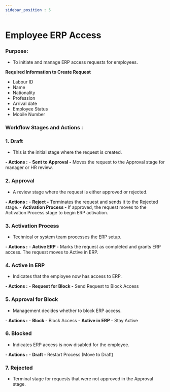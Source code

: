 ```yaml
---
sidebar_position : 5
---
```


# Employee ERP Access

### Purpose:

  - To initiate and manage ERP access requests for employees.

**Required Information to Create Request**

  - Labour ID
  - Name
  - Nationality
  - Profession
  - Arrival date
  - Employee Status
  - Mobile Number

### Workflow Stages and Actions :

### 1. Draft

  -  This is the initial stage where the request is created.

  **- Actions :**
    - **Sent to Approval -** Moves the request to the Approval stage for manager or HR review.

### 2. Approval

  - A review stage where the request is either approved or rejected.

  **- Actions :**
    - **Reject -** Terminates the request and sends it to the Rejected stage.
    - **Activation Process -** If approved, the request moves to the Activation Process stage to begin ERP activation.

### 3. Activation Process

  - Technical or system team processes the ERP setup.

  **- Actions :**
    - **Active ERP -** Marks the request as completed and grants ERP access. The request moves to Active in ERP.

### 4. Active in ERP

  - Indicates that the employee now has access to ERP.

  **- Actions :**
    - **Request for Block -** Send Request to Block Access

### 5. Approval for Block

  - Management decides whether to block ERP access.

  **- Actions :**
    - **Block -**  Block Access
    - **Active in ERP -** Stay Active

### 6. Blocked

  - Indicates ERP access is now disabled for the employee.

  **- Actions :**
    - **Draft -** Restart Process (Move to Draft)

### 7. Rejected

  - Terminal stage for requests that were not approved in the Approval stage.